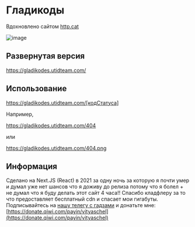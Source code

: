 # Гладикоды

Вдохновлено сайтом [http.cat](https://github.com/httpcats/http.cat)

![image](https://user-images.githubusercontent.com/59040542/145707944-573deac5-fd8f-48ba-9afd-27db9be30e54.png)

## Развернутая версия

https://gladikodes.utidteam.com/

## Использование

https://gladikodes.utidteam.com/[кодСтатуса]

Например,

https://gladikodes.utidteam.com/404

или

https://gladikodes.utidteam.com/404.png

## Информация

Сделано на Next.JS (React) в 2021 за одну ночь за которую я почти умер и думал уже нет шансов что я доживу до релиза потому что я болел + не думал что я буду делать этот сайт 4 часа!! Спасибо кладфлеру за то что предоставляет бесплатный cdn и спасает мои гигабуты. Подписывайтесь на [нашу телегу c гадзами](https://t.me/gadzas) и донатьте мне: [https://donate.qiwi.com/payin/vityaschel](https://donate.qiwi.com/payin/vityaschel)
